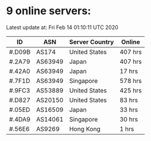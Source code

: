 # 9 online servers:

Latest update at: Fri Feb 14 01:10:11 UTC 2020

| ID | ASN | Server Country | Online |
| -- | --- | -------------- | ------ |
| #.D09B | AS174 | United States | 407 hrs |
| #.2A79 | AS63949 | Japan | 407 hrs |
| #.42A0 | AS63949 | Japan | 17 hrs |
| #.7F1D | AS63949 | Singapore | 578 hrs |
| #.9FC3 | AS53889 | United States | 425 hrs |
| #.D827 | AS20150 | United States | 83 hrs |
| #.05ED | AS16509 | Japan | 33 hrs |
| #.4DA9 | AS14061 | Singapore | 30 hrs |
| #.56E6 | AS9269 | Hong Kong | 1 hrs |

